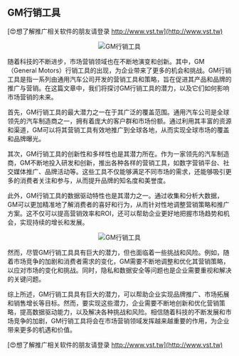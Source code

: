 ## **GM行销工具**

[😍想了解推广相关软件的朋友请登录 http://www.vst.tw](http://www.vst.tw)

 <center><img src="https://vst.tw/MP4/tuiguang/png/7.png" alt="GM行销工具"></center>

随着科技的不断进步，市场营销领域也在不断地演变和创新。其中，GM（General Motors）行销工具的出现，为企业带来了更多的机会和挑战。GM行销工具是指一系列由通用汽车公司开发的营销工具和策略，旨在促进其产品和品牌的推广与营销。在这篇文章中，我们将探讨GM行销工具的潜力，以及它们如何影响市场营销的未来。

首先，GM行销工具的最大潜力之一在于其广泛的覆盖范围。通用汽车公司是全球领先的汽车制造商之一，拥有着庞大的客户群和市场份额。通过利用其丰富的资源和渠道，GM可以将其营销工具有效地推广到全球各地，从而实现全球市场的覆盖和品牌曝光。

其次，GM行销工具的创新性和多样性也是其潜力所在。作为一家领先的汽车制造商，GM不断地投入研发和创新，推出各种各样的营销工具，如数字营销平台、社交媒体推广、品牌活动等。这些工具不仅能够满足不同市场的需求，还能够吸引更多的消费者关注和参与，从而提升品牌的知名度和美誉度。

此外，GM行销工具的数据驱动特性也是其潜力之一。通过收集和分析大数据，GM可以更加精准地了解消费者的喜好和行为，从而针对性地调整营销策略和推广方案。这不仅可以提高营销效率和ROI，还可以帮助企业更好地把握市场趋势和机会，实现持续的增长和发展。

 <center><img src="https://vst.tw/MP4/tuiguang/png/8.png" alt="GM行销工具"></center>

然而，尽管GM行销工具具有巨大的潜力，但也面临着一些挑战和风险。例如，随着市场竞争的加剧和消费者需求的变化，GM需要不断地调整和优化其营销策略，以应对市场的变化和挑战。同时，隐私和数据安全等问题也是企业需要重视和解决的关键问题。

综上所述，GM行销工具具有巨大的潜力，可以帮助企业实现品牌推广、市场拓展和销售增长等目标。然而，要实现这些潜力，企业需要不断地创新和优化营销策略，提高数据驱动能力，以及解决各种挑战和风险。相信随着科技的不断发展和市场竞争的加剧，GM行销工具将会在市场营销领域发挥越来越重要的作用，为企业带来更多的机遇和价值。

[😍想了解推广相关软件的朋友请登录 http://www.vst.tw](http://www.vst.tw)



